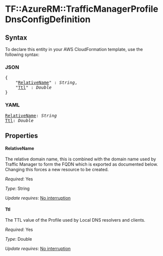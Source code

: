# TF::AzureRM::TrafficManagerProfile DnsConfigDefinition

## Syntax

To declare this entity in your AWS CloudFormation template, use the following syntax:

### JSON

<pre>
{
    "<a href="#relativename" title="RelativeName">RelativeName</a>" : <i>String</i>,
    "<a href="#ttl" title="Ttl">Ttl</a>" : <i>Double</i>
}
</pre>

### YAML

<pre>
<a href="#relativename" title="RelativeName">RelativeName</a>: <i>String</i>
<a href="#ttl" title="Ttl">Ttl</a>: <i>Double</i>
</pre>

## Properties

#### RelativeName

The relative domain name, this is combined with the domain name used by Traffic Manager to form the FQDN which is exported as documented below. Changing this forces a new resource to be created.

_Required_: Yes

_Type_: String

_Update requires_: [No interruption](https://docs.aws.amazon.com/AWSCloudFormation/latest/UserGuide/using-cfn-updating-stacks-update-behaviors.html#update-no-interrupt)

#### Ttl

The TTL value of the Profile used by Local DNS resolvers and clients.

_Required_: Yes

_Type_: Double

_Update requires_: [No interruption](https://docs.aws.amazon.com/AWSCloudFormation/latest/UserGuide/using-cfn-updating-stacks-update-behaviors.html#update-no-interrupt)

